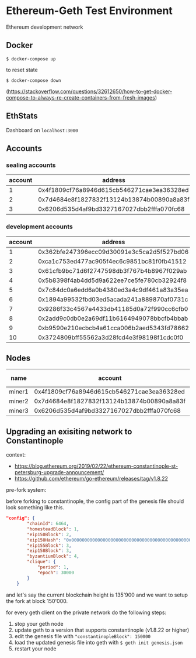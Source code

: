 # Ethereum-Geth Test Environment

Ethereum development network

## Docker

    $ docker-compose up

to reset state

    $ docker-compose down

(https://stackoverflow.com/questions/32612650/how-to-get-docker-compose-to-always-re-create-containers-from-fresh-images)

## EthStats

Dashboard on `localhost:3000`

## Accounts

### sealing accounts

| account | address | private key |
| -|-|-|
| 1 | 0x4f1809cf76a8946d615cb546271cae3ea36328ed | 0xbe4b83a3bff4fd9ec8b060e68fab18a2c0f78ac3943865931dcb73e6303dc48c |
| 2 | 0x7d4684e8f1827832f13124b13874b00890a8a83f | 0x6342956d853c618c0c029fcb900c2b551e255c4e765a942b34880e4bedcfb188 |
| 3 | 0x6206d535d4af9bd3327167027dbb2fffa070fc68 | 0x24fb5370826be6a62e1ee2c9f2ea3ed25cb4ac47c1c2d647b2c788e6cafcf51a |

### development accounts

| account | address | private key |
|-|-|-|
| 1 | 0x362bfe247396ecc09d30091e3c5ca2d5f527bd06 | 0xf1602f6e85c026028f9a7c67012cc7dbbade2cbf34447ca66f9196b0ebb0dc6f |
| 2 | 0xca1c753ed477ac905f4ec6c9851bc81f0fb41512 | 0xaf304322d63ee810ced35c603a98b38fbe2414e7ab4ba9438fef9aed340e7d1c |
| 3 | 0x61cfb9bc71d6f2747598db3f767b4b8967f029ab | 0xb0386e69d886de4f3d3fdef43e783c746ac995d56a4199cc3002eb5b512dc3f7 |
| 4 | 0x5b8398f4ab4dd5d9a622ee7ce5fe780cb32924f8 | 0x34a887d54c67f152a4d2262c0242b6fe1f259f40d3eaa36f6c784357f56d4491 |
| 5 | 0x7c84dc0a6edd6a0b4380ed3a4c9df461a83a35ea | 0xebbe5fcac38426d9d94476446cc12ca0f6499699a37a7dfb49bffb3fafb81d2e |
| 6 | 0x1894a99532fbd03ed5acada241a889870af0731c | 0x88a7c0d55630046bb128f8843ca842f250f344543c00fc78559909a2f89cff59 |
| 7 | 0x9286f33c4567e4433db41185d0a72f990cc6cfb0 | 0xfe83a7135229dedc572316b84a09f4fbca4793d4121c3d42ccf725c44769c4e5 |
| 8 | 0x2add9c0db0e2a69df11b6164949078bbcfb4bbab | 0x8aef869d6498858917ff723812801ea7d928ea153a4a8ff26ff2ca2d843403dd |
| 9 | 0xb9590e210ecbcb4a61cca006b2aed5343fd78662 | 0x10672a664e2d7527a56e10758f144dc8c2f7c34c8ef836e9ef7d0c9c8eedbd44 |
| 10 | 0x3724809bff55562a3d28fcd4e3f98198f1cdc0f0 | 0x4a252160538248f3224d8d4377c01209d6220e63f800a0316997933706742849 |

## Nodes

| name | account | rpc port | ws port |
|-|-|-|-|
| miner1 | 0x4f1809cf76a8946d615cb546271cae3ea36328ed | 8501 | 8601 |
| miner2 | 0x7d4684e8f1827832f13124b13874b00890a8a83f | 8502 | 8602 |
| miner3 | 0x6206d535d4af9bd3327167027dbb2fffa070fc68 | 8503 | 8603 |

## Upgrading an exisiting network to Constantinople

context:
* https://blog.ethereum.org/2019/02/22/ethereum-constantinople-st-petersburg-upgrade-announcement/
* https://github.com/ethereum/go-ethereum/releases/tag/v1.8.22

pre-fork system:

before forking to constantinople, the config part of the genesis file should look something like this.

```json
"config": {
        "chainId": 6464,
        "homesteadBlock": 1,
        "eip150Block": 2,
        "eip150Hash": "0x0000000000000000000000000000000000000000000000000000000000000000",
        "eip155Block": 3,
        "eip158Block": 3,
        "byzantiumBlock": 4,
        "clique": {
            "period": 1,
            "epoch": 30000
        }
    }
```

and let's say the current blockchain height is 135'900 and we want to setup the fork at block 150'000.

for every geth client on the private network do the following steps:

1. stop your geth node
2. update geth to a version that supports constantinople (v1.8.22 or higher)
3. edit the genesis file with `"constantinopleBlock": 150000`
4. load the updated genesis file into geth with `$ geth init genesis.json`
5. restart your node
